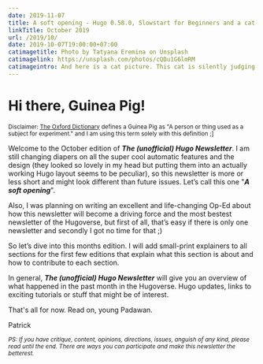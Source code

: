 ```yaml
---
date: 2019-11-07
title: A soft opening - Hugo 0.58.0, Slowstart for Beginners and a cat silently judging you 🐱
linkTitle: October 2019
url: /2019/10/
date: 2019-10-07T19:00:00+07:00
catimagetitle: Photo by Tatyana Eremina on Unsplash
catimagelink: https://unsplash.com/photos/cQDu1G6lmRM
catimageintro: And here is a cat picture. This cat is silently judging you.
---
```


# Hi there, Guinea Pig!

<small>Disclaimer: [The Oxford Dictionary](https://www.lexico.com/en/definition/guinea_pig) defines a Guinea Pig as "A person or thing used as a subject for experiment." and I am using this term solely with this definition ;]</small>

Welcome to the October edition of **_The (unofficial) Hugo Newsletter_**. I am still changing diapers on all the super cool automatic features and the design (they looked so lovely in my head but putting them into an actually working Hugo layout seems to be peculiar), so this newsletter is more or less short and might look different than future issues. Let’s call this one "**_A soft opening_**".

Also, I was planning on writing an excellent and life-changing Op-Ed about how this newsletter will become a driving force and the most bestest newsletter of the Hugoverse, but first of all, that’s easy if there is only one newsletter and secondly I got no time for that ;)

So let’s dive into this months edition. I will add small-print explainers to all sections for the first few editions that explain what this section is about and how to contribute to each section.

In general, **_The (unofficial) Hugo Newsletter_** will give you an overview of what happened in the past month in the Hugoverse. Hugo updates, links to exciting tutorials or stuff that might be of interest.

That's all for now. Read on, young Padawan. 

Patrick

<small>_PS: If you have critique, content, opinions, directions, issues, anguish of any kind, please read until the end. There are ways you can participate and make this newsletter the betterest._</small>
